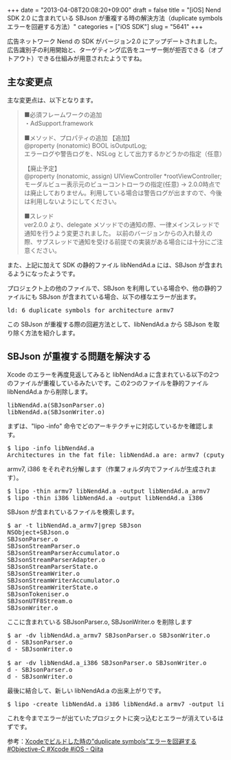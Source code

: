 +++
date = "2013-04-08T20:08:20+09:00"
draft = false
title = "[iOS] Nend SDK 2.0 に含まれている SBJson が重複する時の解決方法（duplicate symbols エラーを回避する方法）"
categories = ["iOS SDK"]
slug = "5641"
+++

広告ネットワーク Nend の SDK がバージョン2.0 にアップデートされました。広告識別子の利用開始と、ターゲティング広告をユーザー側が拒否できる（オプトアウト）できる仕組みが用意されたようですね。

<h2>主な変更点</h2>

主な変更点は、以下となります。

<blockquote>■必須フレームワークの追加<br />
・AdSupport.framework

■メソッド、プロパティの追加
【追加】<br />
@property (nonatomic) BOOL isOutputLog;<br />
エラーログや警告ログを、NSLog として出力するかどうかの指定（任意）

【廃止予定】<br />
@property (nonatomic, assign) UIViewController *rootViewController;<br />
モーダルビュー表示元のビューコントローラの指定(任意)
→ 2.0.0時点では廃止しておりません。利用している場合は警告ログが出ますので、今後は利用しないようにしてください。

■スレッド<br />
ver2.0.0 より、delegate メソッドでの通知の際、一律メインスレッドで通知を行うよう変更されました。
以前のバージョンからの入れ替えの際、サブスレッドで通知を受ける前提での実装がある場合には十分にご注意ください。</blockquote>

また、上記に加えて SDK の静的ファイル libNendAd.a には、SBJson が含まれるようになったようです。

プロジェクト上の他のファイルで、SBJson を利用している場合や、他の静的ファイルにも SBJson が含まれている場合、以下の様なエラーが出ます。

<pre class="prettyprint">ld: 6 duplicate symbols for architecture armv7</pre>

この SBJson が重複する際の回避方法として、libNendAd.a から SBJson を取り除く方法を紹介します。

<h2>SBJson が重複する問題を解決する</h2>

Xcode のエラーを再度見返してみると libNendAd.a に含まれている以下の2つのファイルが重複しているみたいです。この2つのファイルを静的ファイル libNendAd.a から削除します。

<pre class="prettyprint">libNendAd.a(SBJsonParser.o)
libNendAd.a(SBJsonWriter.o)
</pre>

まずは、"lipo -info" 命令でどのアーキテクチャに対応しているかを確認します。

<pre class="prettyprint">$ lipo -info libNendAd.a
Architectures in the fat file: libNendAd.a are: armv7 (cputype (12) cpusubtype (11)) i386
</pre>

armv7, i386 をそれぞれ分解します（作業フォルダ内でファイルが生成されます）。

<pre class="prettyprint">$ lipo -thin armv7 libNendAd.a -output libNendAd.a_armv7
$ lipo -thin i386 libNendAd.a -output libNendAd.a_i386</pre>

SBJson が含まれているファイルを検索します。

<pre class="prettyprint">$ ar -t libNendAd.a_armv7|grep SBJson
NSObject+SBJson.o
SBJsonParser.o
SBJsonStreamParser.o
SBJsonStreamParserAccumulator.o
SBJsonStreamParserAdapter.o
SBJsonStreamParserState.o
SBJsonStreamWriter.o
SBJsonStreamWriterAccumulator.o
SBJsonStreamWriterState.o
SBJsonTokeniser.o
SBJsonUTF8Stream.o
SBJsonWriter.o</pre>

ここに含まれている SBJsonParser.o, SBJsonWriter.o を削除します

<pre class="prettyprint">$ ar -dv libNendAd.a_armv7 SBJsonParser.o SBJsonWriter.o
d - SBJsonParser.o
d - SBJsonWriter.o

$ ar -dv libNendAd.a_i386 SBJsonParser.o SBJsonWriter.o
d - SBJsonParser.o
d - SBJsonWriter.o
</pre>

最後に結合して、新しい libNendAd.a の出来上がりです。

<pre class="prettyprint">$ lipo -create libNendAd.a_i386 libNendAd.a_armv7 -output libNendAd.a
</pre>

これを今までエラーが出ていたプロジェクトに突っ込むとエラーが消えているはずです。

参考：<a href="http://qiita.com/items/af7c88f2d16d97985387" target="_blank">Xcodeでビルドした時の”duplicate symbols”エラーを回避する #Objective-C #Xcode #iOS - Qiita</a>
